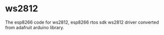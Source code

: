 # ws2812
The esp8266 code for ws2812, esp8266 rtos sdk ws2812 driver converted from adafruit arduino library.
